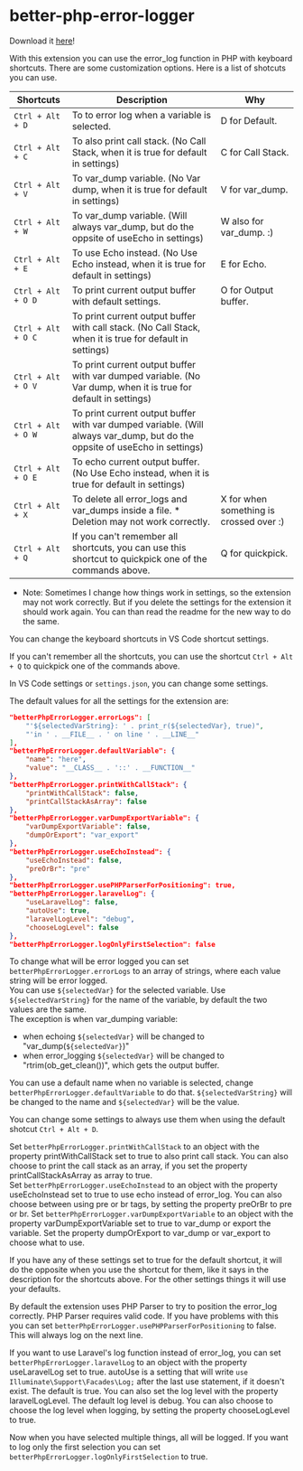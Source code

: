 # better-php-error-logger

Download it [here](https://marketplace.visualstudio.com/items?itemName=martinvz.better-php-error-logger)!

With this extension you can use the error_log function in PHP with keyboard shortcuts. There are some customization options.
Here is a list of shotcuts you can use. 

| Shortcuts 	     | Description                               	                                                               |  Why                                    |
|------------------- |---------------------------------------------------------------------------------------------------------------- |---------------------------------------- |
| `Ctrl + Alt + D`   | To to error log when a variable is selected. 	                                                               | D for Default. 	                 |
| `Ctrl + Alt + C`   | To also print call stack. (No Call Stack, when it is true for default in settings)                              | C for Call Stack.                       | 
| `Ctrl + Alt + V`   | To var_dump variable. (No Var dump, when it is true for default in settings)                                    | V for var_dump.                         |
| `Ctrl + Alt + W`   | To var_dump variable. (Will always var_dump, but do the oppsite of useEcho in settings)                         | W also for var_dump. :)                 |
| `Ctrl + Alt + E`   | To use Echo instead.  (No Use Echo instead, when it is true for default in settings)                            | E for Echo.                             |
| `Ctrl + Alt + O D` | To print current output buffer with default settings.                                                           | O for Output buffer.                    |
| `Ctrl + Alt + O C` | To print current output buffer with call stack. (No Call Stack, when it is true for default in settings)        |                                         | 
| `Ctrl + Alt + O V` | To print current output buffer with var dumped variable. (No Var dump, when it is true for default in settings) |                                         |
| `Ctrl + Alt + O W` | To print current output buffer with var dumped variable. (Will always var_dump, but do the oppsite of useEcho in settings) |                              |
| `Ctrl + Alt + O E` | To echo current output buffer. (No Use Echo instead, when it is true for default in settings)                   |                                         |    
| `Ctrl + Alt + X`   | To delete all error_logs and var_dumps inside a file.                   * Deletion may not work correctly.      | X for when something is crossed over :) |
| `Ctrl + Alt + Q`   | If you can't remember all shortcuts, you can use this shortcut to quickpick one of the commands above.          | Q for quickpick.                        |



* Note: Sometimes I change how things work in settings, so the extension may not work correctly. But if you delete the settings for the extension it should work again. You can than read the readme for the new way to do the same.

You can change the keyboard shortcuts in VS Code shortcut settings. 

If you can't remember all the shortcuts, you can use the shortcut `Ctrl + Alt + Q` to quickpick one of the commands above.

In VS Code settings or `settings.json`, you can change some settings.

The default values for all the settings for the extension are:

```json
"betterPhpErrorLogger.errorLogs": [
    "'${selectedVarString}: ' . print_r(${selectedVar}, true)",
    "'in ' . __FILE__ . ' on line ' . __LINE__"
],
"betterPhpErrorLogger.defaultVariable": {  
    "name": "here",  
    "value": "__CLASS__ . '::' . __FUNCTION__"  
},
"betterPhpErrorLogger.printWithCallStack": {
    "printWithCallStack": false,
    "printCallStackAsArray": false
},
"betterPhpErrorLogger.varDumpExportVariable": {
    "varDumpExportVariable": false,
    "dumpOrExport": "var_export"
},
"betterPhpErrorLogger.useEchoInstead": {
    "useEchoInstead": false,
    "preOrBr": "pre"
},               
"betterPhpErrorLogger.usePHPParserForPositioning": true,
"betterPhpErrorLogger.laravelLog": {
    "useLaravelLog": false,
    "autoUse": true,
    "laravelLogLevel": "debug",
    "chooseLogLevel": false
},
"betterPhpErrorLogger.logOnlyFirstSelection": false

```

To change what will be error logged you can set `betterPhpErrorLogger.errorLogs` to an array of strings, where each value string will be error logged.  
You can use `${selectedVar}` for the selected variable.  Use `${selectedVarString}` for the name of the variable, by default the two values are the same.  
The exception is when var_dumping variable:  
- when echoing `${selectedVar}` will be changed to "var_dump(`${selectedVar}`)" 
- when error_logging `${selectedVar}` will be changed to "rtrim(ob_get_clean())", which gets the output buffer.

You can use a default name when no variable is selected, change `betterPhpErrorLogger.defaultVariable` to do that. `${selectedVarString}` will be changed to the name and `${selectedVar}` will be the value.

You can change some settings to always use them when using the default shotcut `Ctrl + Alt + D`.

Set `betterPhpErrorLogger.printWithCallStack` to an object with the property printWithCallStack set to true to also print call stack. You can also choose to print the call stack as an array, if you set the property printCallStackAsArray as array to true.  
Set `betterPhpErrorLogger.useEchoInstead` to an object with the property useEchoInstead set to true to use echo instead of error_log. You can also choose between using pre or br tags, by setting the property preOrBr to pre or br.
Set `betterPhpErrorLogger.varDumpExportVariable` to an object with the property varDumpExportVariable set to true to var_dump or export the variable. Set the property dumpOrExport to var_dump or var_export to choose what to use.

If you have any of these settings set to true for the default shortcut, it will do the opposite when you use the shortcut for them, like it says in the description for the shortcuts above.
For the other settings things it will use your defaults.
  
By default the extension uses PHP Parser to try to position the error_log correctly. PHP Parser requires valid code. If you have problems with this you can set `betterPhpErrorLogger.usePHPParserForPositioning` to false. This will always log on the next line.

If you want to use Laravel's log function instead of error_log, you can set `betterPhpErrorLogger.laravelLog` to an object with the property useLaravelLog set to true. autoUse is a setting that will write `use Illuminate\Support\Facades\Log;` after the last use statement, if it doesn't exist. The default is true. You can also set the log level with the property laravelLogLevel. The default log level is debug. You can also choose to choose the log level when logging, by setting the property chooseLogLevel to true.

Now when you have selected multiple things, all will be logged. If you want to log only the first selection you can set `betterPhpErrorLogger.logOnlyFirstSelection` to true.